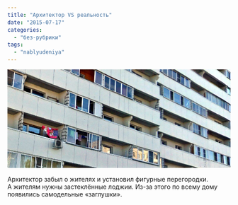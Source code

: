 ```yaml
---
title: "Архитектор VS реальность"
date: "2015-07-17"
categories: 
  - "без-рубрики"
tags: 
  - "nablyudeniya"
---
```


![](images/zhiloj-dom-v-novosibirske-lg.jpg)

Архитектор забыл о жителях и установил фигурные перегородки. А жителям нужны застеклённые лоджии. Из-за этого по всему дому появились самодельные «заглушки».
